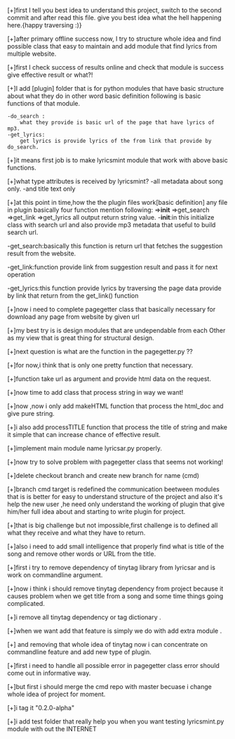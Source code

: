 [+]first I tell you best idea to understand this project, switch to the second
   commit and after read this file. give you best idea what the hell happening
   here.{happy traversing :)}

[+]after primary offline success now, I try to structure whole idea
   and find possible class that easy to maintain and add module that find lyrics
   from multiple website.

[+]first I check success of results online and check that module is success
   give effective result or what?!

[+]I add [plugin] folder that is for python modules that have basic structure
    about what they do in other word basic definition
    following is basic functions of that module.

    -do_search :
        what they provide is basic url of the page that have lyrics of mp3.
    -get_lyrics:
        get lyrics is provide lyrics of the from link that provide by do_search.

[+]it means first job is to make lyricsmint module that work with above basic
   functions.

[+]what type attributes is received by lyricsmint?
   -all metadata about song only.
   -and title text only

[+]at this point in time,how the the plugin files work[basic definition]
   any file in plugin basically four function mention following:
  =>__init__
  =>get_search
  =>get_link
  =>get_lyrics
   all output return string value.
  -__init__:in this initialize class with search url and also provide mp3
    metadata that useful to build search url.

  -get_search:basically this function is return url that fetches the  suggestion
   result from the website.

  -get_link:function provide link from suggestion result and pass it for next
   operation

  -get_lyrics:this function provide lyrics by traversing the page data provide
   by link that return from the get_link() function


[+]now i need to complete pagegetter class that basically necessary for download
   any page from website by given url

[+]my best try is is design modules that are undependable from each Other
   as my view that is great thing for structural design.

[+]next question is what are the function in the pagegetter.py ??

[+]for now,i think that is only one pretty function that necessary.

[+]function take url as argument and provide html data on the request.

[+]now time to add class that process string in way we want!

[+]now ,now i only add makeHTML function that process the html_doc and give pure
string.

[+]i also add processTITLE function that process the title of string and make it
 simple that can increase chance of effective result.

[+]implement main module name lyricsar.py properly.

[+]now try to solve problem with pagegetter class that seems not working!

[+]delete checkout branch and create new branch for name (cmd)

[+]branch cmd target is redefined the communication beetween modules that is
   is better for easy to understand structure of the project and also it's
   help the new user ,he need only understand the working of plugin that give
   him/her full idea about and starting to write plugin for project.

[+]that is big challenge but not impossible,first challenge is to defined all
   what they receive and what they have to return.

[+]also i need to add small intelligence that properly find what is title of the
   song and remove other words or URL from the title.

[+]first i try to remove dependency of tinytag library from lyricsar and is work
    on commandline argument.

[+]now i think i should remove tinytag dependency from project because it causes
problem when we get title from a song and some time things going complicated.

[+]i remove all tinytag dependency or tag dictionary .

[+]when we want add that feature is simply we do with add extra module .

[+] and removing that whole idea of tinytag now i can concentrate on commandline
   feature and add new type of plugin.

[+]first i need to handle all possible error in pagegetter class
   error should come out in informative way.

[+]but first i should merge the cmd repo with master becuase i change whole idea
   of project for moment.

[+]i tag it "0.2.0-alpha"


[+]i add test folder that really help you when you want  testing lyricsmint.py
module with out the INTERNET
